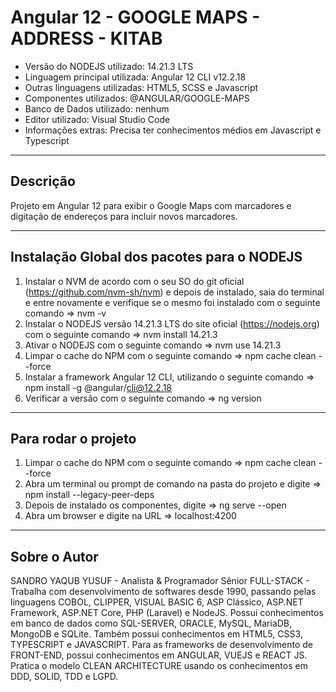 # Angular 12 - GOOGLE MAPS - ADDRESS - KITAB

* Versão do NODEJS utilizado: 14.21.3 LTS
* Linguagem principal utilizada: Angular 12 CLI v12.2.18
* Outras linguagens utilizadas: HTML5, SCSS e Javascript
* Componentes utilizados: @ANGULAR/GOOGLE-MAPS
* Banco de Dados utilizado: nenhum
* Editor utilizado: Visual Studio Code
* Informações extras: Precisa ter conhecimentos médios em Javascript e Typescript

----

## Descrição

Projeto em Angular 12 para exibir o Google Maps com marcadores e digitação de endereços para incluir novos marcadores.

----

## Instalação Global dos pacotes para o NODEJS

1. Instalar o NVM de acordo com o seu SO do git oficial (https://github.com/nvm-sh/nvm) e depois de instalado, saia do terminal e entre novamente e verifique se o mesmo foi instalado com o seguinte comando => nvm -v
2. Instalar o NODEJS versão 14.21.3 LTS do site oficial (https://nodejs.org) com o seguinte comando => nvm install 14.21.3
3. Ativar o NODEJS com o seguinte comando => nvm use 14.21.3
4. Limpar o cache do NPM com o seguinte comando => npm cache clean --force
5. Instalar a framework Angular 12 CLI, utilizando o seguinte comando => npm install -g @angular/cli@12.2.18
6. Verificar a versão com o seguinte comando => ng version

----

## Para rodar o projeto

1. Limpar o cache do NPM com o seguinte comando => npm cache clean --force
2. Abra um terminal ou prompt de comando na pasta do projeto e digite => npm install --legacy-peer-deps
3. Depois de instalado os componentes, digite => ng serve --open
4. Abra um browser e digite na URL => localhost:4200

----

## Sobre o Autor

SANDRO YAQUB YUSUF - Analista & Programador Sênior FULL-STACK - Trabalha com desenvolvimento de softwares desde 1990, passando pelas linguagens COBOL, CLIPPER, VISUAL BASIC 6, ASP Clássico, ASP.NET Framework, ASP.NET Core, PHP (Laravel) e NodeJS. Possui conhecimentos em banco de dados como SQL-SERVER, ORACLE, MySQL, MariaDB, MongoDB e SQLite. Também possui conhecimentos em HTML5, CSS3, TYPESCRIPT e JAVASCRIPT. Para as frameworks de desenvolvimento de FRONT-END, possui conhecimentos em ANGULAR, VUEJS e REACT JS. Pratica o modelo CLEAN ARCHITECTURE usando os conhecimentos em DDD, SOLID, TDD e LGPD.
